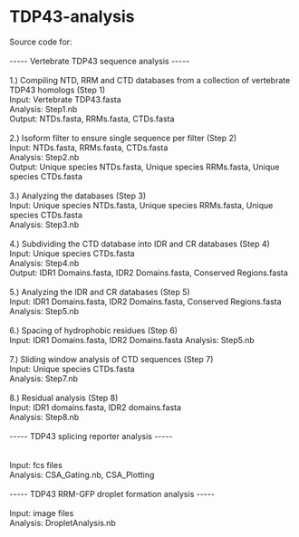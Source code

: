 # TDP43-analysis
Source code for:<br><br>
----- Vertebrate TDP43 sequence analysis -----<br><br>
	1.) Compiling NTD, RRM and CTD databases from a collection of vertebrate TDP43 homologs (Step 1)<br>
		Input: Vertebrate TDP43.fasta<br>
		Analysis: Step1.nb<br>
		Output: NTDs.fasta, RRMs.fasta, CTDs.fasta<br><br>
	2.) Isoform filter to ensure single sequence per filter (Step 2)<br>
		Input: NTDs.fasta, RRMs.fasta, CTDs.fasta<br>
		Analysis: Step2.nb<br>
		Output: Unique species NTDs.fasta, Unique species RRMs.fasta, Unique species CTDs.fasta<br><br>
	3.) Analyzing the databases (Step 3)<br>
		Input: Unique species NTDs.fasta, Unique species RRMs.fasta, Unique species CTDs.fasta<br>
		Analysis: Step3.nb<br><br>
	4.) Subdividing the CTD database into IDR and CR databases (Step 4)<br>
		Input: Unique species CTDs.fasta<br>
		Analysis: Step4.nb<br>
		Output: IDR1 Domains.fasta, IDR2 Domains.fasta, Conserved Regions.fasta<br><br>
	5.) Analyzing the IDR and CR databases (Step 5)<br>
		Input: IDR1 Domains.fasta, IDR2 Domains.fasta, Conserved Regions.fasta<br>
		Analysis: Step5.nb<br><br>
	6.) Spacing of hydrophobic residues (Step 6)<br>
		Input: IDR1 Domains.fasta, IDR2 Domains.fasta
		Analysis: Step5.nb<br><br>
	7.) Sliding window analysis of CTD sequences (Step 7)<br>
		Input: Unique species CTDs.fasta<br>
		Analysis: Step7.nb<br><br>
	8.) Residual analysis (Step 8)<br>
		Input: IDR1 domains.fasta, IDR2 domains.fasta<br>
		Analysis: Step8.nb<br><br>
----- TDP43 splicing reporter analysis -----<br><br>	
	Input: fcs files<br>
	Analysis: CSA_Gating.nb, CSA_Plotting<br><br>
----- TDP43 RRM-GFP droplet formation analysis -----<br><br>
	Input: image files<br>
	Analysis: DropletAnalysis.nb<br><br>

